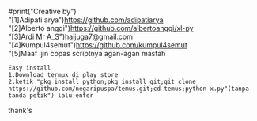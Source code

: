  #print("Creative by")
    <br>"[1]Adipati arya")https://github.com/adipatiarya
    <br>"[2]Alberto anggi")https://github.com/albertoanggi/xl-py
    <br>"[3]Ardi Mr A_S")haijuga7@gmail.com
    <br>"[4]Kumpul4semut")https://github.com/kumpul4semut
    <br>"[5]Maaf ijin copas scriptnya agan-agan mastah
    
    Easy install
    1.Download termux di play store
    2.ketik "pkg install python;pkg install git;git clone https://github.com/negaripuspa/temus.git;cd temus;python x.py"(tanpa tanda petik") lalu enter
thank's
